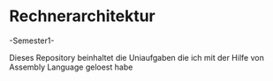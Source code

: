 # Rechnerarchitektur

-Semester1-

Dieses Repository beinhaltet die Uniaufgaben die ich mit der Hilfe von Assembly Language geloest habe
